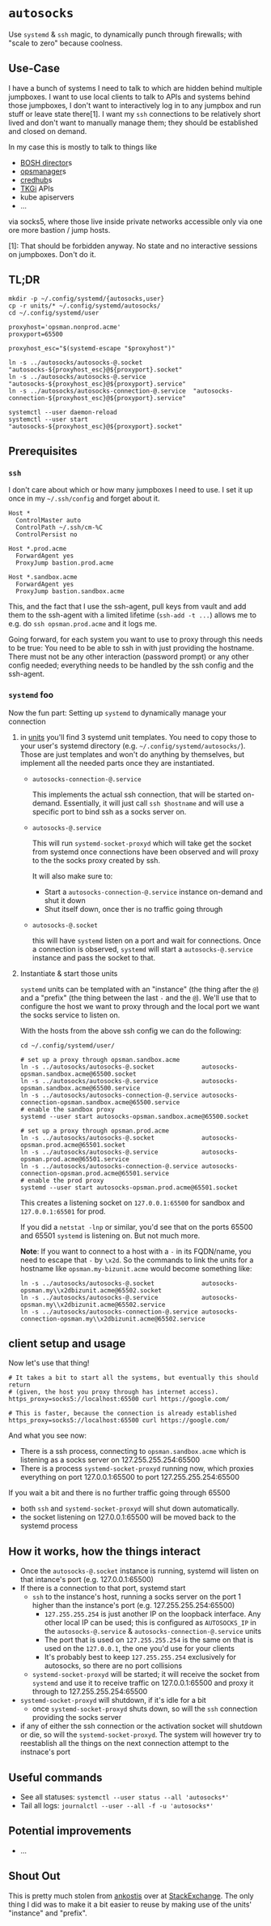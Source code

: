 # `autosocks`

Use `systemd` & `ssh` magic, to dynamically punch through firewalls; with "scale to zero" because coolness.

## Use-Case

I have a bunch of systems I need to talk to which are hidden behind multiple jumpboxes.
I want to use local clients to talk to APIs and systems behind those jumpboxes,
I don't want to interactively log in to any jumpbox and run stuff or leave state there[1].
I want my `ssh` connections to be relatively short lived and don't want to
manually manage them; they should be established and closed on demand.

In my case this is mostly to talk to things like
- [BOSH director][bosh]s
- [opsmanager]s
- [credhub]s
- [TKGi][tkgi] APIs
- kube apiservers
- ...

via socks5, where those live inside private networks accessible only via one ore
more bastion / jump hosts.

[1]: That should be forbidden anyway. No state and no interactive sessions on
jumpboxes. Don't do it.

[bosh]: https://bosh.io
[opsmanager]: https://docs.pivotal.io/ops-manager/
[credhub]: https://docs.cloudfoundry.org/credhub/
[tkgi]: https://docs.pivotal.io/tkgi/

## TL;DR

```console
mkdir -p ~/.config/systemd/{autosocks,user}
cp -r units/* ~/.config/systemd/autosocks/
cd ~/.config/systemd/user

proxyhost='opsman.nonprod.acme'
proxyport=65500

proxyhost_esc="$(systemd-escape "$proxyhost")"

ln -s ../autosocks/autosocks-@.socket              "autosocks-${proxyhost_esc}@${proxyport}.socket"
ln -s ../autosocks/autosocks-@.service             "autosocks-${proxyhost_esc}@${proxyport}.service"
ln -s ../autosocks/autosocks-connection-@.service  "autosocks-connection-${proxyhost_esc}@${proxyport}.service"

systemctl --user daemon-reload
systemctl --user start "autosocks-${proxyhost_esc}@${proxyport}.socket"
```

## Prerequisites

### `ssh`

I don't care about which or how many jumpboxes I need to use. I set it up once
in my `~/.ssh/config` and forget about it.

```
Host *
  ControlMaster auto
  ControlPath ~/.ssh/cm-%C
  ControlPersist no

Host *.prod.acme
  ForwardAgent yes
  ProxyJump bastion.prod.acme

Host *.sandbox.acme
  ForwardAgent yes
  ProxyJump bastion.sandbox.acme
```

This, and the fact that I use the ssh-agent, pull keys from vault and add them
to the ssh-agent with a limited lifetime (`ssh-add -t ...`) allows me to e.g.
do `ssh opsman.prod.acme` and it logs me.

Going forward, for each system you want to use to proxy through this needs to
be true: You need to be able to ssh in with just providing the hostname. There
must not be any other interaction (password prompt) or any other config needed;
everything needs to be handled by the ssh config and the ssh-agent.

### `systemd` foo

Now the fun part: Setting up `systemd` to dynamically manage your connection

1. in [units](./units/) you'll find 3 systemd unit templates. You need to copy
   those to your user's systemd directory (e.g.
   `~/.config/systemd/autosocks/`). Those are just templates and won't do anything
   by themselves, but implement all the needed parts once they are
   instantiated. 

    - `autosocks-connection-@.service`

      This implements the actual ssh connection, that will be started on-demand.
      Essentially, it will just call `ssh $hostname` and will use a specific
      port to bind ssh as a socks server on.

    - `autosocks-@.service`

      This will run `systemd-socket-proxyd` which will take get the socket from
      systemd once connections have been observed and will proxy to the the
      socks proxy created by ssh.

      It will also make sure to:
      - Start a `autosocks-connection-@.service` instance on-demand and shut it down
      - Shut itself down, once ther is no traffic going through

    - `autosocks-@.socket`

      this will have `systemd` listen on a port and wait for connections. Once
      a connection is observed, `systemd` will start a `autosocks-@.service`
      instance and pass the socket to that.

2. Instantiate & start those units

   `systemd` units can be templated with an "instance" (the thing after the
   `@`) and a "prefix" (the thing between the last `-` and the `@`).
   We'll use that to configure the host we want to proxy through and the local
   port we want the socks service to listen on.

   With the hosts from the above ssh config we can do the following:

   ```console
   cd ~/.config/systemd/user/

   # set up a proxy through opsman.sandbox.acme
   ln -s ../autosocks/autosocks-@.socket             autosocks-opsman.sandbox.acme@65500.socket
   ln -s ../autosocks/autosocks-@.service            autosocks-opsman.sandbox.acme@65500.service
   ln -s ../autosocks/autosocks-connection-@.service autosocks-connection-opsman.sandbox.acme@65500.service
   # enable the sandbox proxy
   systemd --user start autosocks-opsman.sandbox.acme@65500.socket

   # set up a proxy through opsman.prod.acme
   ln -s ../autosocks/autosocks-@.socket             autosocks-opsman.prod.acme@65501.socket
   ln -s ../autosocks/autosocks-@.service            autosocks-opsman.prod.acme@65501.service
   ln -s ../autosocks/autosocks-connection-@.service autosocks-connection-opsman.prod.acme@65501.service
   # enable the prod proxy
   systemd --user start autosocks-opsman.prod.acme@65501.socket
   ```

   This creates a listening socket on `127.0.0.1:65500` for sandbox and
   `127.0.0.1:65501` for prod.

   If you did a `netstat -lnp` or similar, you'd see that on the ports 65500
   and 65501 `systemd` is listening on. But not much more.

   **Note**: If you want to connect to a host with a `-` in its FQDN/name, you
   need to escape that `-` by `\x2d`. So the commands to link the units for a
   hostname like `opsman.my-bizunit.acme` would become something like:
   ```console
   ln -s ../autosocks/autosocks-@.socket             autosocks-opsman.my\\x2dbizunit.acme@65502.socket
   ln -s ../autosocks/autosocks-@.service            autosocks-opsman.my\\x2dbizunit.acme@65502.service
   ln -s ../autosocks/autosocks-connection-@.service autosocks-connection-opsman.my\\x2dbizunit.acme@65502.service
   ```

## client setup and usage

Now let's use that thing!

```console
# It takes a bit to start all the systems, but eventually this should return
# (given, the host you proxy through has internet access).
https_proxy=socks5://localhost:65500 curl https://google.com/

# This is faster, because the connection is already established
https_proxy=socks5://localhost:65500 curl https://google.com/
```

And what you see now:
- There is a ssh process, connecting to `opsman.sandbox.acme` which is listening as a socks server on 127.255.255.254:65500
- There is a process `systemd-socket-proxyd` running now, which proxies everything on port 127.0.0.1:65500 to port 127.255.255.254:65500

If you wait a bit and there is no further traffic going through 65500
- both `ssh` and `systemd-socket-proxyd` will shut down automatically.
- the socket listening on 127.0.0.1:65500 will be moved back to the systemd process


## How it works, how the things interact

- Once the `autosocks-@.socket` instance is running, systemd will listen on that intance's port (e.g. 127.0.0.1:65500)
- If there is a connection to that port, systemd start
  - `ssh` to the instance's host, running a socks server on the port 1 higher than the instance's port (e.g. 127.255.255.254:65500)
    - `127.255.255.254` is just another IP on the loopback interface. Any other
      local IP can be used; this is configured as `AUTOSOCKS_IP` in the
      `autosocks-@.service` & `autosocks-connection-@.service` units
    - The port that is used on `127.255.255.254` is the same on that is used on the `127.0.0.1`, the one you'd use for your clients
    - It's probably best to keep `127.255.255.254` exclusively for autosocks, so there are no port collisions
  - `systemd-socket-proxyd` will be started; it will receive the socket from `systemd` and use it to receive traffic on 127.0.0.1:65500 and proxy it through to 127.255.255.254:65500
- `systemd-socket-proxyd` will shutdown, if it's idle for a bit
  - once `systemd-socket-proxyd` shuts down, so will the `ssh` connection providing the socks server
- if any of either the ssh connection or the activation socket will shutdown or
  die, so will the `systemd-socket-proxyd`. The system will however try to
  reestablish all the things on the next connection attempt to the instnace's
  port

## Useful commands

- See all statuses: `systemctl --user status --all 'autosocks*'`
- Tail all logs: `journalctl --user --all -f -u 'autosocks*'`

## Potential improvements

- ...

## Shout Out

This is pretty much stolen from [ankostis] over at [StackExchange][se]. The
only thing I did was to make it a bit easier to reuse by making use of the
units' "instance" and "prefix".

[se]: https://unix.stackexchange.com/a/635178
[ankostis]: https://unix.stackexchange.com/users/156357/ankostis
